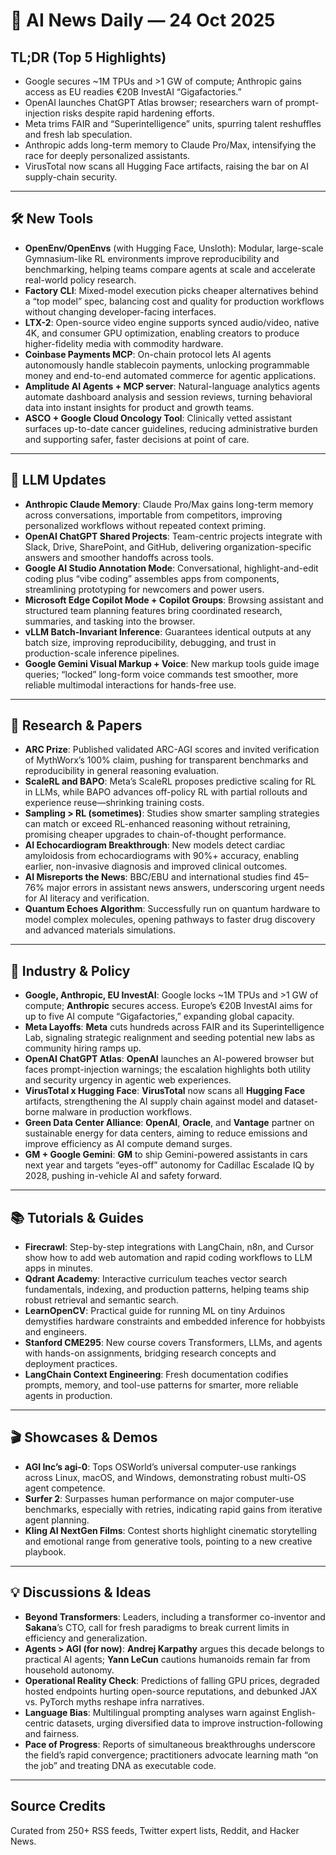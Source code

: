 # 📰 AI News Daily — 24 Oct 2025

## TL;DR (Top 5 Highlights)
- Google secures ~1M TPUs and >1 GW of compute; Anthropic gains access as EU readies €20B InvestAI “Gigafactories.”
- OpenAI launches ChatGPT Atlas browser; researchers warn of prompt-injection risks despite rapid hardening efforts.
- Meta trims FAIR and “Superintelligence” units, spurring talent reshuffles and fresh lab speculation.
- Anthropic adds long-term memory to Claude Pro/Max, intensifying the race for deeply personalized assistants.
- VirusTotal now scans all Hugging Face artifacts, raising the bar on AI supply-chain security.

---

## 🛠️ New Tools
- **OpenEnv/OpenEnvs** (with Hugging Face, Unsloth): Modular, large-scale Gymnasium-like RL environments improve reproducibility and benchmarking, helping teams compare agents at scale and accelerate real-world policy research.
- **Factory CLI**: Mixed-model execution picks cheaper alternatives behind a “top model” spec, balancing cost and quality for production workflows without changing developer-facing interfaces.
- **LTX-2**: Open-source video engine supports synced audio/video, native 4K, and consumer GPU optimization, enabling creators to produce higher-fidelity media with commodity hardware.
- **Coinbase Payments MCP**: On-chain protocol lets AI agents autonomously handle stablecoin payments, unlocking programmable money and end-to-end automated commerce for agentic applications.
- **Amplitude AI Agents + MCP server**: Natural-language analytics agents automate dashboard analysis and session reviews, turning behavioral data into instant insights for product and growth teams.
- **ASCO + Google Cloud Oncology Tool**: Clinically vetted assistant surfaces up-to-date cancer guidelines, reducing administrative burden and supporting safer, faster decisions at point of care.

---

## 🤖 LLM Updates
- **Anthropic Claude Memory**: Claude Pro/Max gains long-term memory across conversations, importable from competitors, improving personalized workflows without repeated context priming.
- **OpenAI ChatGPT Shared Projects**: Team-centric projects integrate with Slack, Drive, SharePoint, and GitHub, delivering organization-specific answers and smoother handoffs across tools.
- **Google AI Studio Annotation Mode**: Conversational, highlight-and-edit coding plus “vibe coding” assembles apps from components, streamlining prototyping for newcomers and power users.
- **Microsoft Edge Copilot Mode + Copilot Groups**: Browsing assistant and structured team planning features bring coordinated research, summaries, and tasking into the browser.
- **vLLM Batch-Invariant Inference**: Guarantees identical outputs at any batch size, improving reproducibility, debugging, and trust in production-scale inference pipelines.
- **Google Gemini Visual Markup + Voice**: New markup tools guide image queries; “locked” long-form voice commands test smoother, more reliable multimodal interactions for hands-free use.

---

## 📑 Research & Papers
- **ARC Prize**: Published validated ARC-AGI scores and invited verification of MythWorx’s 100% claim, pushing for transparent benchmarks and reproducibility in general reasoning evaluation.
- **ScaleRL and BAPO**: Meta’s ScaleRL proposes predictive scaling for RL in LLMs, while BAPO advances off-policy RL with partial rollouts and experience reuse—shrinking training costs.
- **Sampling > RL (sometimes)**: Studies show smarter sampling strategies can match or exceed RL-enhanced reasoning without retraining, promising cheaper upgrades to chain-of-thought performance.
- **AI Echocardiogram Breakthrough**: New models detect cardiac amyloidosis from echocardiograms with 90%+ accuracy, enabling earlier, non-invasive diagnosis and improved clinical outcomes.
- **AI Misreports the News**: BBC/EBU and international studies find 45–76% major errors in assistant news answers, underscoring urgent needs for AI literacy and verification.
- **Quantum Echoes Algorithm**: Successfully run on quantum hardware to model complex molecules, opening pathways to faster drug discovery and advanced materials simulations.

---

## 🏢 Industry & Policy
- **Google, Anthropic, EU InvestAI**: Google locks ~1M TPUs and >1 GW of compute; **Anthropic** secures access. Europe’s €20B InvestAI aims for up to five AI compute “Gigafactories,” expanding global capacity.
- **Meta Layoffs**: **Meta** cuts hundreds across FAIR and its Superintelligence Lab, signaling strategic realignment and seeding potential new labs as community hiring ramps up.
- **OpenAI ChatGPT Atlas**: **OpenAI** launches an AI-powered browser but faces prompt-injection warnings; the escalation highlights both utility and security urgency in agentic web experiences.
- **VirusTotal x Hugging Face**: **VirusTotal** now scans all **Hugging Face** artifacts, strengthening the AI supply chain against model and dataset-borne malware in production workflows.
- **Green Data Center Alliance**: **OpenAI**, **Oracle**, and **Vantage** partner on sustainable energy for data centers, aiming to reduce emissions and improve efficiency as AI compute demand surges.
- **GM + Google Gemini**: **GM** to ship Gemini-powered assistants in cars next year and targets “eyes-off” autonomy for Cadillac Escalade IQ by 2028, pushing in-vehicle AI and safety forward.

---

## 📚 Tutorials & Guides
- **Firecrawl**: Step-by-step integrations with LangChain, n8n, and Cursor show how to add web automation and rapid coding workflows to LLM apps in minutes.
- **Qdrant Academy**: Interactive curriculum teaches vector search fundamentals, indexing, and production patterns, helping teams ship robust retrieval and semantic search.
- **LearnOpenCV**: Practical guide for running ML on tiny Arduinos demystifies hardware constraints and embedded inference for hobbyists and engineers.
- **Stanford CME295**: New course covers Transformers, LLMs, and agents with hands-on assignments, bridging research concepts and deployment practices.
- **LangChain Context Engineering**: Fresh documentation codifies prompts, memory, and tool-use patterns for smarter, more reliable agents in production.

---

## 🎬 Showcases & Demos
- **AGI Inc’s agi-0**: Tops OSWorld’s universal computer-use rankings across Linux, macOS, and Windows, demonstrating robust multi-OS agent competence.
- **Surfer 2**: Surpasses human performance on major computer-use benchmarks, especially with retries, indicating rapid gains from iterative agent planning.
- **Kling AI NextGen Films**: Contest shorts highlight cinematic storytelling and emotional range from generative tools, pointing to a new creative playbook.

---

## 💡 Discussions & Ideas
- **Beyond Transformers**: Leaders, including a transformer co-inventor and **Sakana**’s CTO, call for fresh paradigms to break current limits in efficiency and generalization.
- **Agents > AGI (for now)**: **Andrej Karpathy** argues this decade belongs to practical AI agents; **Yann LeCun** cautions humanoids remain far from household autonomy.
- **Operational Reality Check**: Predictions of falling GPU prices, degraded hosted endpoints hurting open-source reputations, and debunked JAX vs. PyTorch myths reshape infra narratives.
- **Language Bias**: Multilingual prompting analyses warn against English-centric datasets, urging diversified data to improve instruction-following and fairness.
- **Pace of Progress**: Reports of simultaneous breakthroughs underscore the field’s rapid convergence; practitioners advocate learning math “on the job” and treating DNA as executable code.

---

## Source Credits  
Curated from 250+ RSS feeds, Twitter expert lists, Reddit, and Hacker News.